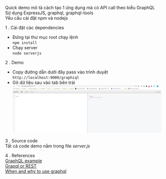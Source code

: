 Quick demo mô tả cách tạo 1 ứng dụng mà có API call theo kiểu GraphQL    
Sử dụng ExpressJS, graphql, graphql-tools  
Yều cầu cài đặt npm và nodejs  

1 . Cài đặt các dependencies  
- Đứng tại thư mục root chạy lệnh  
`npm install`
- Chạy server   
`node serverjs`

2 . Demo  

- Copy đường dẫn dưới đây pass vào trình duyệt  
`http://localhost:9000/graphiql` 
- Gõ dữ liệu sau vào tab bên trái  
![Graphiql](graphiql.png?raw=true "Graphiql")  

3 . Source code  
Tất cả code demo nằm trong file _server.js_  

4 . References  
[GraphQL example](https://www.tutorialspoint.com/graphql/graphql_example.htm)  
[Grapql or REST](https://dev.to/sadarshannaiynar/graphql-or-rest-what-should-i-use-38mj)  
[When and why to use graphql](https://medium.com/@JeffLombardJr/when-and-why-to-use-graphql-24f6bce4839d)
